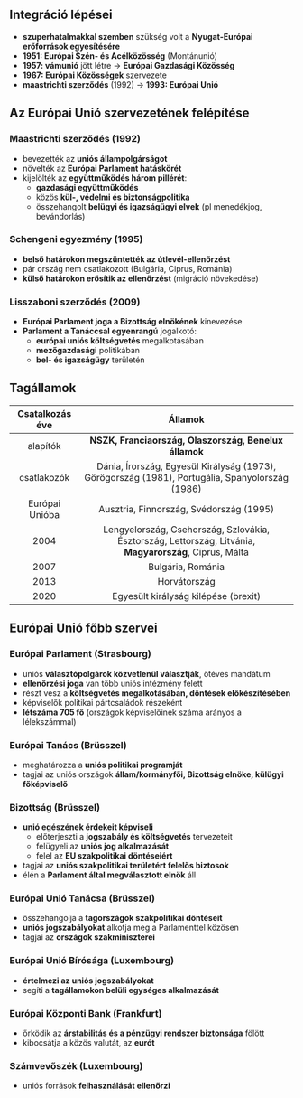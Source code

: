 ## Integráció lépései
- **szuperhatalmakkal szemben** szükség volt a **Nyugat-Európai erőforrások egyesítésére**
- **1951: Európai Szén- és Acélközösség** (Montánunió)
- **1957: vámunió** jött létre -> **Európai Gazdasági Közösség**
- **1967: Európai Közösségek** szervezete
- **maastrichti szerződés** (1992) -> **1993: Európai Unió**
## Az Európai Unió szervezetének felépítése
### Maastrichti szerződés (1992)
- bevezették az **uniós állampolgárságot**
- növelték az **Európai Parlament hatáskörét**
- kijelölték az **együttműködés három pillérét**:
	- **gazdasági együttműködés**
	- közös **kül-, védelmi és biztonságpolitika**
	- összehangolt **belügyi és igazságügyi elvek** (pl menedékjog, bevándorlás)
### Schengeni egyezmény (1995)
- **belső határokon megszüntették az útlevél-ellenőrzést**
- pár ország nem csatlakozott (Bulgária, Ciprus, Románia)
- **külső határokon erősítik az ellenőrzést** (migráció növekedése)
### Lisszaboni szerződés (2009)
- **Európai Parlament joga a Bizottság elnökének** kinevezése
- **Parlament a Tanáccsal egyenrangú** jogalkotó:
	- **európai uniós költségvetés** megalkotásában
	- **mezőgazdasági** politikában
	- **bel- és igazságügy** területén
## Tagállamok
| Csatalkozás éve |                                                 Államok                                                 |
| :-------------: | :-----------------------------------------------------------------------------------------------------: |
|    alapítók     |                          **NSZK, Franciaország, Olaszország, Benelux államok**                          |
|   csatlakozók   |     Dánia, Írország, Egyesül Királyság (1973), Görögország (1981), Portugália, Spanyolország (1986)     |
| Európai Unióba  |                                 Ausztria, Finnország, Svédország (1995)                                 |
|      2004       | Lengyelország, Csehország, Szlovákia, Észtország, Lettország, Litvánia, **Magyarország**, Ciprus, Málta |
|      2007       |                                            Bulgária, Románia                                            |
|      2013       |                                              Horvátország                                               |
|      2020       |                                  Egyesült királyság kilépése (brexit)                                   |
## Európai Unió főbb szervei
### Európai Parlament (Strasbourg)
- uniós **választópolgárok közvetlenül választják**, ötéves mandátum
- **ellenőrzési joga** van több uniós intézmény felett
- részt vesz a **költségvetés megalkotásában, döntések előkészítésében**
- képviselők politikai pártcsaládok részeként
- **létszáma 705 fő** (országok képviselőinek száma arányos a lélekszámmal)
### Európai Tanács (Brüsszel)
- meghatározza a **uniós politikai programját**
- tagjai az uniós országok **állam/kormányfői, Bizottság elnöke, külügyi főképviselő**
### Bizottság (Brüsszel)
- **unió egészének érdekeit képviseli**
	- előterjeszti a **jogszabály és költségvetés** tervezeteit
	- felügyeli az **uniós jog alkalmazását**
	- felel az **EU szakpolitikai döntéseiért**
- tagjai az **uniós szakpolitikai területért felelős biztosok**
- élén a **Parlament által megválasztott elnök** áll
### Európai Unió Tanácsa (Brüsszel)
- összehangolja a **tagországok szakpolitikai döntéseit**
- **uniós jogszabályokat** alkotja meg a Parlamenttel közösen
- tagjai az **országok szakminiszterei**
### Európai Unió Bírósága (Luxembourg)
- **értelmezi az uniós jogszabályokat**
- segíti a **tagállamokon belüli egységes alkalmazását**
### Európai Központi Bank (Frankfurt)
- őrködik az **árstabilitás és a pénzügyi rendszer biztonsága** fölött
- kibocsátja a közös valutát, az **eurót**
### Számvevőszék (Luxembourg)
- uniós források **felhasználását ellenőrzi**